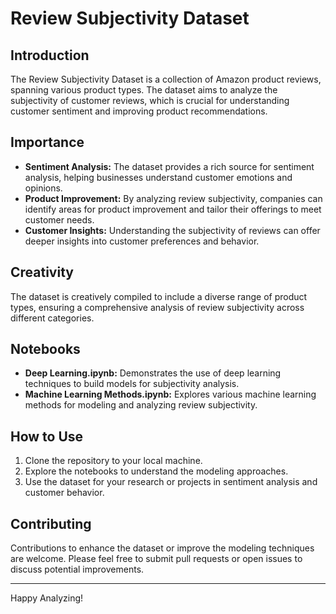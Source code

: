 # Review Subjectivity Dataset

## Introduction
The Review Subjectivity Dataset is a collection of Amazon product reviews, spanning various product types. The dataset aims to analyze the subjectivity of customer reviews, which is crucial for understanding customer sentiment and improving product recommendations.

## Importance
- **Sentiment Analysis:** The dataset provides a rich source for sentiment analysis, helping businesses understand customer emotions and opinions.
- **Product Improvement:** By analyzing review subjectivity, companies can identify areas for product improvement and tailor their offerings to meet customer needs.
- **Customer Insights:** Understanding the subjectivity of reviews can offer deeper insights into customer preferences and behavior.

## Creativity
The dataset is creatively compiled to include a diverse range of product types, ensuring a comprehensive analysis of review subjectivity across different categories.

## Notebooks
- **Deep Learning.ipynb:** Demonstrates the use of deep learning techniques to build models for subjectivity analysis.
- **Machine Learning Methods.ipynb:** Explores various machine learning methods for modeling and analyzing review subjectivity.

## How to Use
1. Clone the repository to your local machine.
2. Explore the notebooks to understand the modeling approaches.
3. Use the dataset for your research or projects in sentiment analysis and customer behavior.

## Contributing
Contributions to enhance the dataset or improve the modeling techniques are welcome. Please feel free to submit pull requests or open issues to discuss potential improvements.

---

Happy Analyzing!
